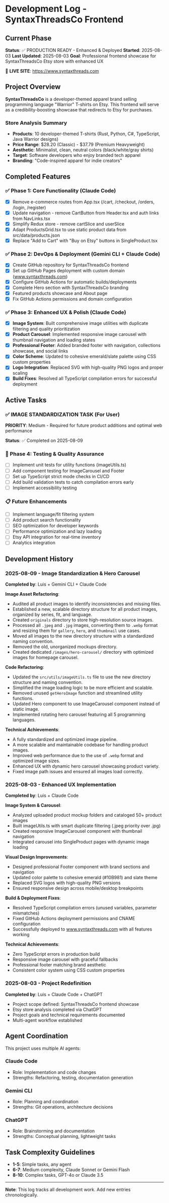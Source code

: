 # Development Log - SyntaxThreadsCo Frontend

## Current Phase

**Status**: ✅ PRODUCTION READY - Enhanced & Deployed
**Started**: 2025-08-03
**Last Updated**: 2025-08-03
**Goal**: Professional frontend showcase for SyntaxThreadsCo Etsy store with enhanced UX

🎉 **LIVE SITE**: https://www.syntaxthreads.com

## Project Overview

**SyntaxThreadsCo** is a developer-themed apparel brand selling programming language "Warrior" T-shirts on Etsy. This frontend will serve as a credibility-boosting showcase that redirects to Etsy for purchases.

### Store Analysis Summary
- **Products**: 10 developer-themed T-shirts (Rust, Python, C#, TypeScript, Java Warrior designs)
- **Price Range**: $28.20 (Classic) - $37.79 (Premium Heavyweight)
- **Aesthetic**: Minimalist, clean, neutral colors (black/white/gray shirts)
- **Target**: Software developers who enjoy branded tech apparel
- **Branding**: "Code-inspired apparel for indie creators"

## Completed Features

### ✅ Phase 1: Core Functionality (Claude Code)
- [x] Remove e-commerce routes from App.tsx (/cart, /checkout, /orders, /login, /register)
- [x] Update navigation - remove CartButton from Header.tsx and auth links from NavLinks.tsx  
- [x] Simplify Redux store - remove cartSlice and userSlice
- [x] Adapt ProductsGrid.tsx to use static product data from src/data/products.json
- [x] Replace "Add to Cart" with "Buy on Etsy" buttons in SingleProduct.tsx

### ✅ Phase 2: DevOps & Deployment (Gemini CLI + Claude Code)
- [x] Create GitHub repository for SyntaxThreadsCo frontend
- [x] Set up GitHub Pages deployment with custom domain (www.syntaxthreads.com)
- [x] Configure GitHub Actions for automatic builds/deployments
- [x] Complete Hero section with SyntaxThreadsCo branding
- [x] Featured products showcase and About page
- [x] Fix GitHub Actions permissions and domain configuration

### ✅ Phase 3: Enhanced UX & Polish (Claude Code)
- [x] **Image System**: Built comprehensive image utilities with duplicate filtering and quality prioritization
- [x] **Product Carousel**: Implemented responsive image carousel with thumbnail navigation and loading states
- [x] **Professional Footer**: Added branded footer with navigation, collections showcase, and social links
- [x] **Color Scheme**: Updated to cohesive emerald/slate palette using CSS custom properties
- [x] **Logo Integration**: Replaced SVG with high-quality PNG logos and proper scaling
- [x] **Build Fixes**: Resolved all TypeScript compilation errors for successful deployment

## Active Tasks

### ✅ IMAGE STANDARDIZATION TASK (For User)

**PRIORITY**: Medium - Required for future product additions and optimal web performance

**Status**: ✅ Completed on 2025-08-09

### 🔄 Phase 4: Testing & Quality Assurance
- [ ] Implement unit tests for utility functions (imageUtils.ts)
- [ ] Add component testing for ImageCarousel and Footer
- [ ] Set up TypeScript strict mode checks in CI/CD
- [ ] Add build validation tests to catch compilation errors early
- [ ] Implement accessibility testing

### 📋 Future Enhancements
- [ ] Implement language/fit filtering system
- [ ] Add product search functionality
- [ ] SEO optimization for developer keywords
- [ ] Performance optimization and lazy loading
- [ ] Etsy API integration for real-time inventory
- [ ] Analytics integration

## Development History

### 2025-08-09 - Image Standardization & Hero Carousel

**Completed by**: Luis + Gemini CLI + Claude Code

**Image Asset Refactoring**:
- Audited all product images to identify inconsistencies and missing files.
- Established a new, scalable directory structure for all product images, organized by series, fit, and language.
- Created `originals` directory to store high-resolution source images.
- Processed all `.jpeg` and `.jpg` images, converting them to `.webp` format and resizing them for `gallery`, `hero`, and `thumbnail` use cases.
- Moved all images to the new directory structure with a standardized naming convention.
- Removed the old, unorganized mockups directory.
- Created dedicated `/images/hero-carousel/` directory with optimized images for homepage carousel.

**Code Refactoring**:
- Updated the `src/utils/imageUtils.ts` file to use the new directory structure and naming convention.
- Simplified the image loading logic to be more efficient and scalable.
- Removed unused `getHeroImage` function and streamlined utility functions.
- Updated Hero component to use ImageCarousel component instead of static image.
- Implemented rotating hero carousel featuring all 5 programming languages.

**Technical Achievements**:
- A fully standardized and optimized image pipeline.
- A more scalable and maintainable codebase for handling product images.
- Improved web performance due to the use of `.webp` format and optimized image sizes.
- Enhanced UX with dynamic hero carousel showcasing product variety.
- Fixed image path issues and ensured all images load correctly.

### 2025-08-03 - Enhanced UX Implementation

**Completed by**: Luis + Claude Code

**Image System & Carousel**:
- Analyzed uploaded product mockup folders and cataloged 50+ product images
- Built imageUtils.ts with smart duplicate filtering (.jpeg priority over .jpg)
- Created responsive ImageCarousel component with thumbnail navigation
- Integrated carousel into SingleProduct pages with dynamic image loading

**Visual Design Improvements**:
- Designed professional Footer component with brand sections and navigation
- Updated color palette to cohesive emerald (#10B981) and slate theme
- Replaced SVG logos with high-quality PNG versions 
- Ensured responsive design across mobile/desktop breakpoints

**Build & Deployment Fixes**:
- Resolved TypeScript compilation errors (unused variables, parameter mismatches)
- Fixed GitHub Actions deployment permissions and CNAME configuration
- Successfully deployed to www.syntaxthreads.com with all features working

**Technical Achievements**:
- Zero TypeScript errors in production build
- Responsive image carousel with graceful fallbacks
- Professional footer matching brand aesthetic
- Consistent color system using CSS custom properties

### 2025-08-03 - Project Redefinition

**Completed by**: Luis + Claude Code + ChatGPT

- Project scope defined: SyntaxThreadsCo frontend showcase
- Etsy store analysis completed via ChatGPT
- Project goals and technical requirements documented
- Multi-agent workflow established

## Agent Coordination

This project uses multiple AI agents:

### Claude Code
- Role: Implementation and code changes
- Strengths: Refactoring, testing, documentation generation

### Gemini CLI  
- Role: Planning and coordination
- Strengths: Git operations, architecture decisions

### ChatGPT
- Role: Brainstorming and documentation
- Strengths: Conceptual planning, lightweight tasks

## Task Complexity Guidelines

- **1-5**: Simple tasks, any agent
- **6-7**: Medium complexity, Claude Sonnet or Gemini Flash
- **8-10**: Complex tasks, GPT-4o or Claude 3.5

---

**Note**: This log tracks all development work. Add new entries chronologically.
